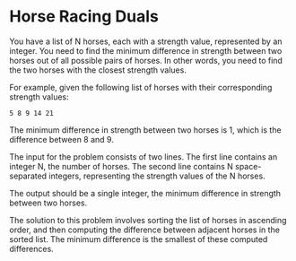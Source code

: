 # Horse Racing Duals

You have a list of N horses, each with a strength value, represented by an integer. You need to find the minimum difference in strength between two horses out of all possible pairs of horses. In other words, you need to find the two horses with the closest strength values.

For example, given the following list of horses with their corresponding strength values:

```
5 8 9 14 21
```

The minimum difference in strength between two horses is 1, which is the difference between 8 and 9.

The input for the problem consists of two lines. The first line contains an integer N, the number of horses. The second line contains N space-separated integers, representing the strength values of the N horses.

The output should be a single integer, the minimum difference in strength between two horses.

The solution to this problem involves sorting the list of horses in ascending order, and then computing the difference between adjacent horses in the sorted list. The minimum difference is the smallest of these computed differences.

